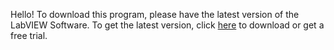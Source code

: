 Hello! To download this program, please have the latest version of the LabVIEW Software. To get the latest version, click <a href=http://www.ni.com/trylabview/>here</a> to download or get a free trial.
